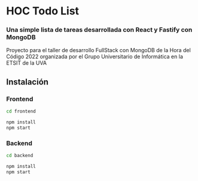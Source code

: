 # HOC Todo List
### Una simple lista de tareas desarrollada con React y Fastify con MongoDB
Proyecto para el taller de desarrollo FullStack con MongoDB de la Hora del Código 2022 organizada por el Grupo Universitario de Informática en la ETSIT de la UVA

## Instalación

### Frontend
```bash
cd frontend

npm install
npm start
```

### Backend
```bash
cd backend

npm install
npm start
```
